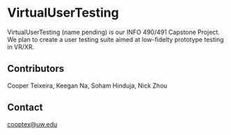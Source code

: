 # VirtualUserTesting
VirtualUserTesting (name pending) is our INFO 490/491 Capstone Project. We plan to create a user testing suite aimed at low-fidelty prototype testing in VR/XR. 

## Contributors
Cooper Teixeira, Keegan Na, Soham Hinduja, Nick Zhou

## Contact
cooptex@uw.edu

